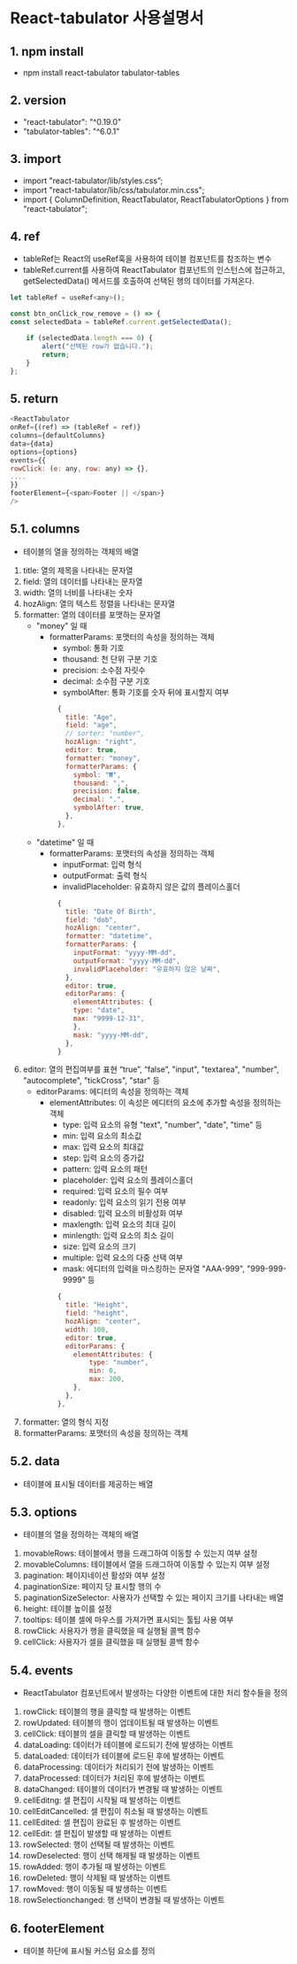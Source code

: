# React-tabulator 사용설명서

## 1. npm install
   * npm install react-tabulator tabulator-tables

## 2. version
   * "react-tabulator": "^0.19.0"
   * "tabulator-tables": "^6.0.1"

## 3. import
   * import "react-tabulator/lib/styles.css”;
   * import "react-tabulator/lib/css/tabulator.min.css";
   * import { ColumnDefinition, ReactTabulator, ReactTabulatorOptions } from "react-tabulator";

## 4. ref
   * tableRef는 React의 useRef훅을 사용하여 테이블 컴포넌트를 참조하는 변수
   * tableRef.current를 사용하여 ReactTabulator 컴포넌트의 인스턴스에 접근하고, getSelectedData() 메서드를 호출하여 선택된 행의 데이터를 가져온다.

```js
let tableRef = useRef<any>();

const btn_onClick_row_remove = () => {
const selectedData = tableRef.current.getSelectedData();

	if (selectedData.length === 0) {
		alert("선택된 row가 없습니다.");
		return;
	}
};
```

## 5. return
```js
<ReactTabulator
onRef={(ref) => (tableRef = ref)}
columns={defaultColumns}
data={data}
options={options}
events={{
rowClick: (e: any, row: any) => {},
....
}}
footerElement={<span>Footer || </span>}
/>
```

## 5.1. columns
   * 테이블의 열을 정의하는 객체의 배열

   1. title: 열의 제목을 나타내는 문자열
   1. field: 열의 데이터를 나타내는 문자열
   1. width: 열의 너비를 나타내는 숫자
   1. hozAlign: 열의 텍스트 정렬을 나타내는 문자열
   1. formatter: 열의 데이터를 포맷하는 문자열
      * "money" 일 때
         * formatterParams: 포맷터의 속성을 정의하는 객체
            * symbol: 통화 기호
            * thousand: 천 단위 구분 기호
            * precision: 소수점 자릿수
            * decimal: 소수점 구분 기호
            * symbolAfter: 통화 기호를 숫자 뒤에 표시할지 여부
             ```js
               {
                 title: "Age",
                 field: "age",
                 // sorter: "number",
                 hozAlign: "right",
                 editor: true,
                 formatter: "money",
                 formatterParams: {
                   symbol: "₩",
                   thousand: ",",
                   precision: false,
                   decimal: ".",
                   symbolAfter: true,
                 },
               },
             ```
      * "datetime" 일 때
         * formatterParams: 포맷터의 속성을 정의하는 객체
           * inputFormat: 입력 형식
           * outputFormat: 출력 형식
           * invalidPlaceholder: 유효하지 않은 값의 플레이스홀더
           ```js
             {
               title: "Date Of Birth",
               field: "dob",
               hozAlign: "center",
               formatter: "datetime",
               formatterParams: {
                 inputFormat: "yyyy-MM-dd",
                 outputFormat: "yyyy-MM-dd",
                 invalidPlaceholder: "유효하지 않은 날짜",
               },
               editor: true,
               editorParams: {
                 elementAttributes: {
                 type: "date",
                 max: "9999-12-31",
                 },
                 mask: "yyyy-MM-dd",
               },
             }
            ```
   1. editor: 열의 편집여부를 표현 “true”, “false”, "input", "textarea", "number", "autocomplete", "tickCross", "star" 등
      * editorParams: 에디터의 속성을 정의하는 객체
         * elementAttributes: 이 속성은 에디터의 요소에 추가할 속성을 정의하는 객체
           * type: 입력 요소의 유형 "text", "number", "date", "time" 등
           * min: 입력 요소의 최소값
           * max: 입력 요소의 최대값
           * step: 입력 요소의 증가값
           * pattern: 입력 요소의 패턴
           * placeholder: 입력 요소의 플레이스홀더
           * required: 입력 요소의 필수 여부
           * readonly: 입력 요소의 읽기 전용 여부
           * disabled: 입력 요소의 비활성화 여부
           * maxlength: 입력 요소의 최대 길이
           * minlength: 입력 요소의 최소 길이
           * size: 입력 요소의 크기
           * multiple: 입력 요소의 다중 선택 여부
           * mask: 에디터의 입력을 마스킹하는 문자열 "AAA-999", "999-999-9999" 등
            ```js
              {
                title: "Height",
                field: "height",
                hozAlign: "center",
                width: 100,
                editor: true,
                editorParams: {
                  elementAttributes: {
                      type: "number",
                      min: 0,
                      max: 200,
                  },
                },
              },
            ```
   1. formatter: 열의 형식 지정
   1. formatterParams: 포맷터의 속성을 정의하는 객체

## 5.2. data
   * 테이블에 표시될 데이터를 제공하는 배열

## 5.3. options
   * 테이블의 열을 정의하는 객체의 배열

   1. movableRows: 테이블에서 행을 드래그하여 이동할 수 있는지 여부 설정
   1. movableColumns: 테이블에서 열을 드래그하여 이동할 수 있는지 여부 설정
   1. pagination: 페이지네이션 활성와 여부 설정
   1. paginationSize: 페이지 당 표시할 행의 수
   1. paginationSizeSelector: 사용자가 선택할 수 있는 페이지 크기를 나타내는 배열
   1. height: 테이블 높이를 설정
   1. tooltips: 테이블 셀에 마우스를 가져가면 표시되는 툴팁 사용 여부
   1. rowClick: 사용자가 행을 클릭했을 때 실행될 콜백 함수
   1. cellClick: 사용자가 셀을 클릭했을 때 실행될 콜백 함수

## 5.4. events
   * ReactTabulator 컴포넌트에서 발생하는 다양한 이벤트에 대한 처리 함수들을 정의

   1. rowClick: 테이블의 행을 클릭할 때 발생하는 이벤트
   1. rowUpdated: 테이블의 행이 업데이트될 때 발생하는 이벤트
   1. cellClick: 테이블의 셀을 클릭할 때 발생하는 이벤트
   1. dataLoading: 데이터가 테이블에 로드되기 전에 발생하는 이벤트
   1. dataLoaded: 데이터가 테이블에 로드된 후에 발생하는 이벤트
   1. dataProcessing: 데이터가 처리되기 전에 발생하는 이벤트
   1. dataProcessed: 데이터가 처리된 후에 발생하는 이벤트
   1. dataChanged: 테이블의 데이터가 변경될 때 발생하는 이벤트
   1. cellEditng: 셀 편집이 시작될 때 발생하는 이벤트
   1. cellEditCancelled: 셀 편집이 취소될 때 발생하는 이벤트
   1. cellEdited: 셀 편집이 완료된 후 발생하는 이벤트
   1. cellEdit: 셀 편집이 발생할 때 발생하는 이벤트
   1. rowSelected: 행이 선택될 때 발생하는 이벤트
   1. rowDeselected: 행이 선택 해제될 때 발생하는 이벤트
   1. rowAdded: 행이 추가될 때 발생하는 이벤트
   1. rowDeleted: 행이 삭제될 때 발생하는 이벤트
   1. rowMoved: 행이 이동될 때 발생하는 이벤트
   1. rowSelectionchanged: 행 선택이 변경될 때 발생하는 이벤트

## 6. footerElement
   * 테이블 하단에 표시될 커스텀 요소를 정의

